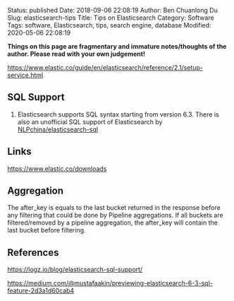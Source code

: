 Status: published
Date: 2018-09-06 22:08:19
Author: Ben Chuanlong Du
Slug: elasticsearch-tips
Title: Tips on Elasticsearch
Category: Software
Tags: software, Elasticsearch, tips, search engine, database
Modified: 2020-05-06 22:08:19

**Things on this page are fragmentary and immature notes/thoughts of the author. Please read with your own judgement!**

https://www.elastic.co/guide/en/elasticsearch/reference/2.1/setup-service.html

## SQL Support 

1. Elasticsearch supports SQL syntax starting from version 6.3.
    There is also an unofficial SQL support of Elasticsearch by 
    [NLPchina/elasticsearch-sql](https://github.com/NLPchina/elasticsearch-sql)

## Links

https://www.elastic.co/downloads

## Aggregation

The after_key is equals to the last bucket returned in the response 
before any filtering that could be done by Pipeline aggregations. 
If all buckets are filtered/removed by a pipeline aggregation, 
the after_key will contain the last bucket before filtering.

## References

https://logz.io/blog/elasticsearch-sql-support/

https://medium.com/@mustafaakin/previewing-elasticsearch-6-3-sql-feature-2d3a1d60cab4

